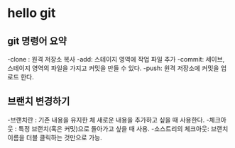 # hello git

## git 명령어 요약

-clone : 원격 저장소 복사
-add: 스테이지 영역에 작업 파일 추가
-commit: 세이브, 스테이지 영역의 파일을 가지고 커밋을 만들 수 있다.
-push: 원격 저장소에 커밋을 업로드 한다.


## 브랜치 변경하기

-브랜치란 : 기존 내용을 유지한 체 새로운 내용을 추가하고 싶을 때 사용한다.
-체크아웃 : 특정 브랜치(혹은 커밋)으로 돌아가고 싶을 때 사용.
-소스트리의 체크아웃: 브랜치 이름을 더블 클릭하는 것만으로 가능.